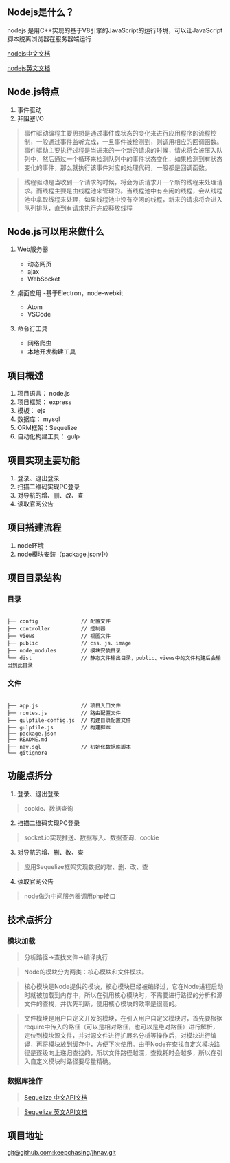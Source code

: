 ## Nodejs是什么？ ##
nodejs 是用C++实现的基于V8引擎的JavaScript的运行环境，可以让JavaScript脚本脱离浏览器在服务器端运行

[nodejs中文文档](http://nodejs.cn/)

[nodejs英文文档](https://nodejs.org/en/)


## Node.js特点 ##

1.  事件驱动
2.  非阻塞I/O

>   事件驱动编程主要思想是通过事件或状态的变化来进行应用程序的流程控制，一般通过事件监听完成，一旦事件被检测到，则调用相应的回调函数。事件驱动主要执行过程是当进来的一个新的请求的时候，请求将会被压入队列中，然后通过一个循环来检测队列中的事件状态变化，如果检测到有状态变化的事件，那么就执行该事件对应的处理代码，一般都是回调函数。

>   线程驱动是当收到一个请求的时候，将会为该请求开一个新的线程来处理请求。而线程主要是由线程池来管理的。当线程池中有空闲的线程，会从线程池中拿取线程来处理，如果线程池中没有空闲的线程，新来的请求将会进入队列排队，直到有请求执行完成释放线程


## Node.js可以用来做什么 ##

1.  Web服务器

    *   动态网页
    *   ajax
    *   WebSocket

2.  桌面应用 -基于Electron，node-webkit

    +   Atom
    +   VSCode

3.  命令行工具

    -  网络爬虫
    -  本地开发构建工具

## 项目概述 ##

1.  项目语言： node.js
1.  项目框架： express
1.  模板： ejs
1.  数据库： mysql
1.  ORM框架：Sequelize
1.  自动化构建工具： gulp

## 项目实现主要功能 ##

1.  登录、退出登录
2.  扫描二维码实现PC登录
3.  对导航的增、删、改、查
4.  读取官网公告

## 项目搭建流程 ##

1.  node环境
2.  node模块安装（package.json中）



## 项目目录结构 ##

### 目录 ###

```

├── config              // 配置文件
├── controller          // 控制器
├── views               // 视图文件
├── public              // css、js、image
├── node_modules        // 模块安装目录 
└── dist                // 静态文件输出目录，public、views中的文件构建后会输出到此目录

```

### 文件 ###

```

├── app.js              // 项目入口文件
├── routes.js           // 路由配置文件
├── gulpfile-config.js  // 构建目录配置文件
├── gulpfile.js         // 构建脚本  
├── package.json        
├── README.md 
├── nav.sql             // 初始化数据库脚本  
└── gitignore

```
## 功能点拆分 ##

1.  登录、退出登录
>   cookie、数据查询
2.  扫描二维码实现PC登录
>   socket.io实现推送、数据写入、数据查询、cookie
3.  对导航的增、删、改、查
>   应用Sequelize框架实现数据的增、删、改、查
4.  读取官网公告
>   node做为中间服务器调用php接口

## 技术点拆分 ##

### 模块加载 ###

>   分析路径->查找文件->编译执行

>   Node的模块分为两类：核心模块和文件模块。

>   核心模块是Node提供的模块，核心模块已经被编译过，它在Node进程启动时就被加载到内存中，所以在引用核心模块时，不需要进行路径的分析和源文件的查找，并优先判断，使用核心模块的效率是很高的。

>   文件模块是用户自定义开发的模块，在引入用户自定义模块时，首先要根据require中传入的路径（可以是相对路径，也可以是绝对路径）进行解析，定位到模块源文件，并对源文件进行扩展名分析等操作后，对模块进行编译，再将模块放到缓存中，方便下次使用。由于Node在查找自定义模块路径是逐级向上递归查找的，所以文件路径越深，查找耗时会越多，所以在引入自定义模块时路径要尽量精确。

### 数据库操作 ###

>   [Sequelize 中文API文档](https://github.com/demopark/sequelize-docs-Zh-CN/blob/master/models-definition.md)

>   [Sequelize 英文API文档](http://docs.sequelizejs.com/)


## 项目地址 ##

[git@github.com:keepchasing/jhnav.git](git@github.com:keepchasing/jhnav.git)